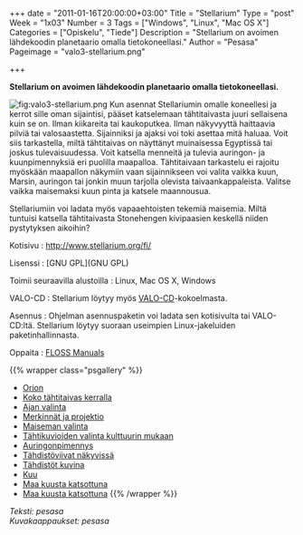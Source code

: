 +++
date = "2011-01-16T20:00:00+03:00"
Title = "Stellarium"
Type = "post"
Week = "1x03"
Number = 3
Tags = ["Windows", "Linux", "Mac OS X"]
Categories = ["Opiskelu", "Tiede"]
Description = "Stellarium on avoimen lähdekoodin planetaario omalla tietokoneellasi."
Author = "Pesasa"
Pageimage = "valo3-stellarium.png"

+++

**Stellarium on avoimen lähdekoodin planetaario omalla
tietokoneellasi.**

![](../images/valo3-stellarium.png "fig:valo3-stellarium.png") Kun asennat
Stellariumin omalle koneellesi ja kerrot sille oman sijaintisi, pääset
katselemaan tähtitaivasta juuri sellaisena kuin se on. Ilman kiikareita
tai kaukoputkea. Ilman näkyvyyttä haittaavia pilviä tai valosaastetta.
Sijainniksi ja ajaksi voi toki asettaa mitä haluaa. Voit siis
tarkastella, miltä tähtitaivas on näyttänyt muinaisessa Egyptissä tai
joskus tulevaisuudessa. Voit katsella menneitä ja tulevia auringon- ja
kuunpimennyksiä eri puolilla maapalloa. Tähtitaivaan tarkastelu ei
rajoitu myöskään maapallon näkymiin vaan sijainnikseen voi valita vaikka
kuun, Marsin, auringon tai jonkin muun tarjolla olevista
taivaankappaleista. Valitse vaikka maisemaksi kuun pinta ja katsele
maannousua.

Stellariumiin voi ladata myös vapaaehtoisten tekemiä maisemia. Miltä
tuntuisi katsella tähtitaivasta Stonehengen kivipaasien keskellä niiden
pystytyksen aikoihin?

Kotisivu
:   <http://www.stellarium.org/fi/>

Lisenssi
:   [GNU GPL](GNU GPL)

Toimii seuraavilla alustoilla
:   Linux, Mac OS X, Windows

VALO-CD
:   Stellarium löytyy myös
    [VALO-CD](http://www.valo-cd.fi/ilmainen_stellarium)-kokoelmasta.

Asennus
:   Ohjelman asennuspaketin voi ladata sen kotisivulta tai VALO-CD:ltä.
    Stellarium löytyy suoraan useimpien Linux-jakeluiden
    paketinhallinnasta.

Oppaita
:   [FLOSS Manuals](http://fi.flossmanuals.net/stellarium/)

{{% wrapper class="psgallery" %}}
* [Orion](../images/stellarium-1.jpg)
* [Koko tähtitaivas kerralla](../images/stellarium-2.jpg)
* [Ajan valinta](../images/stellarium-3.jpg)
* [Merkinnät ja projektio](../images/stellarium-4.jpg)
* [Maiseman valinta](../images/stellarium-5.jpg)
* [Tähtikuvioiden valinta kulttuurin mukaan](../images/stellarium-6.jpg)
* [Auringonpimennys](../images/stellarium-7.jpg)
* [Tähdistöviivat näkyvissä](../images/stellarium-8.jpg)
* [Tähdistöt kuvina](../images/stellarium-9.jpg)
*  [Kuu](../images/stellarium-10.jpg)
* [Maa kuusta katsottuna](../images/stellarium-11.jpg)
* [Maa kuusta katsottuna](../images/stellarium-12.jpg)
{{% /wrapper %}}

*Teksti: pesasa* <br />
*Kuvakaappaukset: pesasa*

